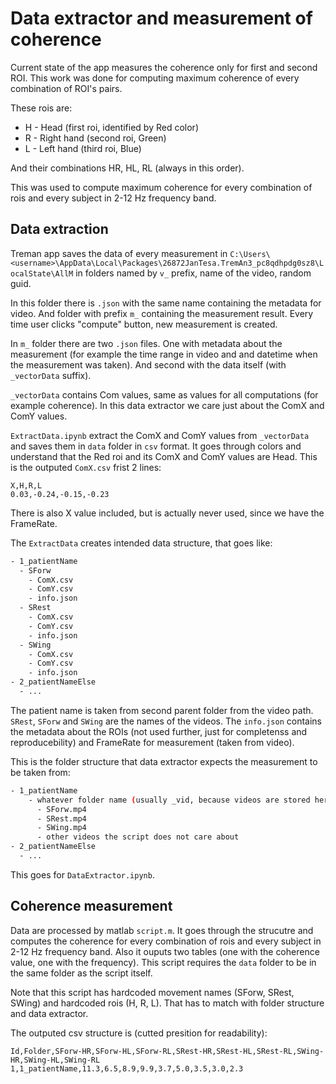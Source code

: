 # Data extractor and measurement of coherence

Current state of the app measures the coherence only for first and second ROI.
This work was done for computing maximum coherence of every combination of ROI's pairs.

These rois are:

- H - Head (first roi, identified by Red color)
- R - Right hand (second roi, Green)
- L - Left hand (third roi, Blue)

And their combinations HR, HL, RL (always in this order).

This was used to compute maximum coherence for every combination of rois and every subject in 2-12 Hz frequency band.

## Data extraction

Treman app saves the data of every measurement in `C:\Users\<username>\AppData\Local\Packages\26872JanTesa.TremAn3_pc8qdhpdg0sz8\LocalState\AllM` in folders named by `v_` prefix, name of the video, random guid.

In this folder there is `.json` with the same name containing the metadata for video. And folder with prefix `m_` containing the measurement result. Every time user clicks "compute" button, new measurement is created.

In `m_` folder there are two `.json` files. One with metadata about the measurement (for example the time range in video and and datetime when the measurement was taken). And second with the data itself (with `_vectorData` suffix).

`_vectorData` contains Com values, same as values for all computations (for example coherence). In this data extractor we care just about the ComX and ComY values.

`ExtractData.ipynb` extract the ComX and ComY values from `_vectorData` and saves them in `data` folder in `csv` format. It goes through colors and understand that the Red roi and its ComX and ComY values are Head. This is the outputed `ComX.csv` frist 2 lines:

```csv
X,H,R,L
0.03,-0.24,-0.15,-0.23
```

There is also X value included, but is actually never used, since we have the FrameRate.

The `ExtractData` creates intended data structure, that goes like:

```bash
- 1_patientName
  - SForw
    - ComX.csv
    - ComY.csv
    - info.json
  - SRest
    - ComX.csv
    - ComY.csv
    - info.json
  - SWing
    - ComX.csv
    - ComY.csv
    - info.json
- 2_patientNameElse
  - ...
```

The patient name is taken from second parent folder from the video path. `SRest`, `SForw` and `SWing` are the names of the videos. The `info.json` contains the metadata about the ROIs (not used further, just for completenss and reproducebility) and FrameRate for measurement (taken from video).

This is the folder structure that data extractor expects the measurement to be taken from:

```bash
- 1_patientName
    - whatever folder name (usually _vid, because videos are stored here. The sibling folder contains other data (e.g. accelerometer data))
      - SForw.mp4
      - SRest.mp4
      - SWing.mp4
      - other videos the script does not care about
- 2_patientNameElse
  - ...
```

This goes for `DataExtractor.ipynb`.

## Coherence measurement

Data are processed by matlab `script.m`. It goes through the strucutre and computes the coherence for every combination of rois and every subject in 2-12 Hz frequency band. Also it ouputs two tables (one with the coherence value, one with the frequency).
This script requires the `data` folder to be in the same folder as the script itself.

Note that this script has hardcoded movement names (SForw, SRest, SWing) and hardcoded rois (H, R, L). That has to match with folder structure and data extractor.

The outputed csv structure is (cutted presition for readability):

```csv
Id,Folder,SForw-HR,SForw-HL,SForw-RL,SRest-HR,SRest-HL,SRest-RL,SWing-HR,SWing-HL,SWing-RL
1,1_patientName,11.3,6.5,8.9,9.9,3.7,5.0,3.5,3.0,2.3
```